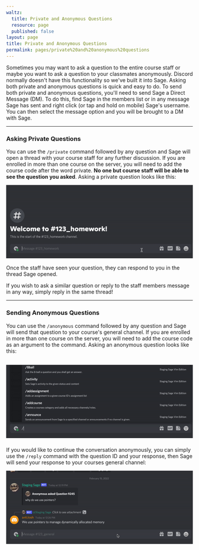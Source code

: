 ```yaml
---
waltz:
  title: Private and Anonymous Questions
  resource: page
  published: false
layout: page
title: Private and Anonymous Questions
permalink: pages/private%20and%20anonymous%20questions
---
```

Sometimes you may want to ask a question to the entire course staff or maybe you want to ask a question to your
classmates anonymously. Discord normally doesn't have this functionality so we've built it into Sage. Asking both
private and anonymous questions is quick and easy to do. To send both private and anonymous questions, you'll need to
send Sage a Direct Message (DM). To do this, find Sage in the members list or in any message Sage has sent and right
click (or tap and hold on mobile) Sage's username. You can then select the message option and you will be brought to a
DM with Sage.

* * *

### Asking Private Questions

You can use the `/private` command followed by any question and Sage will open a thread with your course staff for any further discussion. If you are enrolled in more than one course on the server, you will need to add the course code after the
word private. **No one but course staff will be able to see the question you asked**. Asking a private question looks like this:

![Running the private command with the "question" argument "What's the difference between an Array and an ArrayList" and the "course" argument 181.][1]

Once the staff have seen your question, they can respond to you in the thread Sage opened.

If you wish to ask a similar question or reply to the staff members message in any way, simply reply in the same thread!
* * *

### Sending Anonymous Questions

You can use the `/anonymous` command followed by any question and Sage will send that question to your course's general channel. If you are enrolled in more than one course on the server, you will need to add the course code as an argument to the command. Asking an anonymous question looks like this:

![Running the anonymous command with two arguments, the "question": "Why do we use pointers" and the "course": "210"][0]
---

If you would like to continue the conversation anonymously, you can simply use the `/reply` command with the question ID and your response, then Sage will send your response to your courses general channel: 

![Using the reply command with the questionID '9245' and response 'I still don't get it, could you link docs?'][2]

[0]: /assets/gifs/anonQ.gif
[1]: /assets/gifs/privateQ.gif 
[2]: /assets/gifs/anonReply.gif